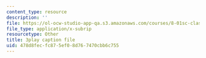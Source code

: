 ```yaml
---
content_type: resource
description: ''
file: https://ol-ocw-studio-app-qa.s3.amazonaws.com/courses/8-01sc-classical-mechanics-fall-2016/478d8fecfc875ef08d767470cbb6c755_Uoukes39gb0.vtt
file_type: application/x-subrip
resourcetype: Other
title: 3play caption file
uid: 478d8fec-fc87-5ef0-8d76-7470cbb6c755
---
```

